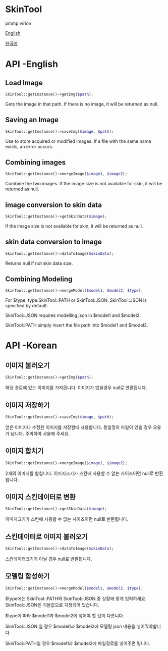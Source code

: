 # SkinTool
pmmp virion

[English](https://github.com/sky-min/SkinTool#api--english)

[한국어](https://github.com/sky-min/SkinTool#api--korean)

# API -English
## Load Image
```php
SkinTool::getInstance()->getImg($path);
```
Gets the image in that path. If there is no image, it will be returned as null.
## Saving an Image
```php
SkinTool::getInstance()->saveImg($image, $path);
```
Use to store acquired or modified images. If a file with the same name exists, an error occurs.
## Combining images
```php
SkinTool::getInstance()->mergeImage($image1, $image2);
```
Combine the two images. If the image size is not available for skin, it will be returned as null.
## image conversion to skin data
```php
SkinTool::getInstance()->getSkinData($image);
```
If the image size is not available for skin, it will be returned as null.
## skin data conversion to image
```php
SkinTool::getInstance()->dataToImage($skinData);
```
Returns null if not skin data size.
## Combining Modeling
```php
SkinTool::getInstance()->mergeModel($model1, $model2, $type);
```
For $type, type:SkinTool::PATH or SkinTool:JSON. SkinTool::JSON is specified by default.

SkinTool::JSON requires modelling json in $model1 and $model2

SkinTool::PATH simply insert the file path into $model1 and $model2.

# API -Korean
## 이미지 불러오기
```php
SkinTool::getInstance()->getImg($path);
```
해당 경로에 있는 이미지를 가져옵니다. 이미지가 없을경우 null로 반환됩니다.
## 이미지 저장하기
```php
SkinTool::getInstance()->saveImg($image, $path);
```
얻은 이미지나 수정한 이미지를 저장할때 사용합니다. 동일명의 파일이 있을 경우 오류가 납니다. 주의하여 사용해 주세요.
## 이미지 합치기
```php
SkinTool::getInstance()->mergeImage($image1, $image2);
```
2개의 이미지를 합칩니다. 이미지크기가 스킨에 사용할 수 없는 사이즈이면 null로 반환됩니다.
## 이미지 스킨데이터로 변환
```php
SkinTool::getInstance()->getSkinData($image);
```
이미지크기가 스킨에 사용할 수 없는 사이즈이면 null로 반환됩니다.
## 스킨데이터로 이미지 불러오기
```php
SkinTool::getInstance()->dataToImage($skinData);
```
스킨데이터크기가 아닐 경우 null로 반환됩니다.
## 모델링 합성하기
```php
SkinTool::getInstance()->mergeModel($model1, $model2, $type);
```
$type에는 SkinTool::PATH와 SkinTool::JSON 중 상황에 맞게 입력하세요. SkinTool::JSON은 기본값으로 지정되어 있습니다.

$type에 따라 $model1과 $model2에 넣어야 할 값이 다름니다.

SkinTool::JSON 일 경우 $model1과 $model2에 모델링 json 내용을 넣어줘야합니다

SkinTool::PATH일 경우 $model1과 $model2에 파일경로를 넣어주면 됩니다.
